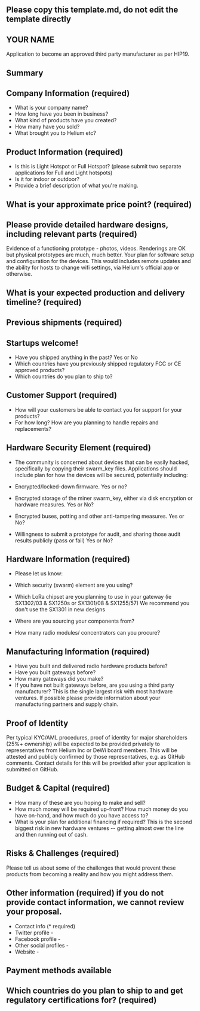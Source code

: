 ## Please copy this template.md, do not edit the template directly
## YOUR NAME

Application to become an approved third party manufacturer as per HIP19.
## Summary

## Company Information (required)
* What is your company name?
* How long have you been in business? 
* What kind of products have you created? 
* How many have you sold? 
* What brought you to Helium etc? 

## Product Information (required)
* Is this is Light Hotspot or Full Hotspot? (please submit two separate applications for Full and Light hotspots)
* Is it for indoor or outdoor?
* Provide a brief description of what you're making.

## What is your approximate price point? (required)

## Please provide detailed hardware designs, including relevant parts (required)
Evidence of a functioning prototype - photos, videos. Renderings are OK but physical prototypes are much, much better. 
Your plan for software setup and configuration for the devices. 
This would includes remote updates and the ability for hosts to change wifi settings, via Helium's official app or otherwise. 

## What is your expected production and delivery timeline? (required)

## Previous shipments (required)

## Startups welcome! 
* Have you shipped anything in the past? Yes or No
* Which countries have you previously shipped regulatory FCC or CE approved products? 
* Which countries do you plan to ship to? 

## Customer Support (required)
* How will your customers be able to contact you for support for your products? 
* For how long? How are you planning to handle repairs and replacements? 


## Hardware Security Element (required)
* The community is concerned about devices that can be easily hacked, specifically by copying their swarm_key files. Applications should include plan for how the devices will be secured, potentially including:

* Encrypted/locked-down firmware. Yes or no? 
* Encrypted storage of the miner swarm_key, either via disk encryption or hardware measures. Yes or No?
* Encrypted buses, potting and other anti-tampering measures. Yes or No?
* Willingness to submit a prototype for audit, and sharing those audit results publicly (pass or fail) Yes or No?

## Hardware Information (required)
* Please let us know:

* Which security (swarm) element are you using? 
* Which LoRa chipset are you planning to use in your gateway (ie SX1302/03 & SX1250s or SX1301/08 & SX1255/57) 
We recommend you don't use the SX1301 in new designs 
* Where are you sourcing your components from? 
* How many radio modules/ concentrators can you procure? 

## Manufacturing Information (required)
* Have you built and delivered radio hardware products before?
* Have you built gateways before? 
* How many gateways did you make? 
* If you have not built gateways before, are you using a third party manufacturer? This is the single largest risk with most hardware ventures. If possible please provide information about your manufacturing partners and supply chain.

## Proof of Identity
Per typical KYC/AML procedures, proof of identity for major shareholders (25%+ ownership) will be expected to be provided privately to representatives from Helium Inc or DeWi board members. This will be attested and publicly confirmed by those representatives, e.g. as GitHub comments.
Contact details for this will be provided after your application is submitted on GitHub. 

## Budget & Capital (required)
* How many of these are you hoping to make and sell? 
* How much money will be required up-front? How much money do you have on-hand, and how much do you have access to? 
* What is your plan for additional financing if required? This is the second biggest risk in new hardware ventures -- getting almost over the line and then running out of cash. 

## Risks & Challenges (required)
Please tell us about some of the challenges that would prevent these products from becoming a reality and how you might address them.

## Other information (required) if you do not provide contact information, we cannot review your proposal.
* Contact info (* required)
* Twitter profile -
* Facebook profile -
* Other social profiles -
* Website -

## Payment methods available 

## Which countries do you plan to ship to and get regulatory certifications for? (required)
